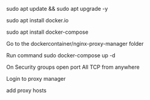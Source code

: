 sudo apt update && sudo apt upgrade -y

sudo apt install docker.io

sudo apt install docker-compose

Go to the dockercontainer/nginx-proxy-manager folder

Run command
sudo docker-compose up -d

On Security groups open port All TCP from anywhere

Login to proxy manager

add proxy hosts
